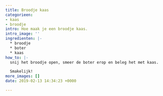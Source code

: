 ```yaml
---
title: Broodje kaas
categorieen:
- kaas
- broodje
intro: Hoe maak je een broodje kaas.
intro_image: ''
ingredienten: |-
  * broodje
  * boter
  * kaas
how_to: |-
  snij het broodje open, smeer de boter erop en beleg het met kaas.

  Smakelijk!
more_images: []
date: 2019-02-13 14:34:23 +0000

---
```

